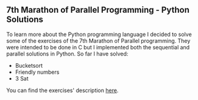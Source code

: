 ## 7th Marathon of Parallel Programming - Python Solutions

To learn more about the Python programming language I decided to solve some of the exercises of the 7th Marathon of Parallel programming. They were
intended to be done in C but I implemented both the sequential and parallel solutions in Python.
So far I have solved:
* Bucketsort
* Friendly numbers
* 3 Sat

You can find the exercises' description [here](https://drive.google.com/file/d/0B5RlTI5xhA5UaW53cnNadWlaZE0/view?usp=sharing).